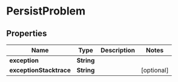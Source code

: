 

# PersistProblem

## Properties

Name | Type | Description | Notes
------------ | ------------- | ------------- | -------------
**exception** | **String** |  | 
**exceptionStacktrace** | **String** |  |  [optional]



